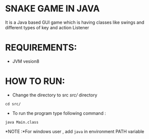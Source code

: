 # SNAKE GAME IN JAVA

It is a Java based GUI game which is having classes like swings and different types of key and action Listener

# REQUIREMENTS:
+ JVM vesion8

# HOW TO RUN:
+ Change the directory to src _src/_ directory
```
cd src/
```

+ To run the program type following command :
```
java Main.class
```
*NOTE :*For windows user , add `java` in environment PATH variable

